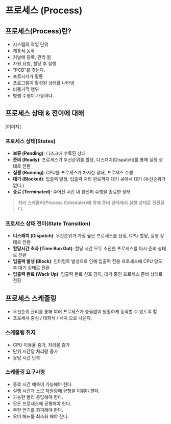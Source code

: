 # 프로세스 (Process)

## 프로세스(Process)란?

- 시스템의 작업 단위
- 계통적 동작
- 커널에 등록, 관리 됨
- 자원 요청, 할당 후 실행
- "PCB"를 갖는다.
- 프로시저가 활동
- 프로그램이 활성된 상태를 나타냄
- 비동기적 행위
- 병행 수행이 가능하다.

## 프로세스 상태 & 전이에 대해

[이미지]

### 프로세스 상태(States)

- **보류 (Pending)**: 디스크에 수록된 상태
- **준비 (Ready)**: 프로세스가 우선순위를 할당, 디스패치(Dispatch)를 통해 실행 상태로 전환
- **실행 (Running)**: CPU를 프로세스가 차지한 상태, 프로세스 수행
- **대기 (Blocked)**: 입출력 발생, 입출력 처리 완료까지 대기 큐에서 대기 (우선순위가 없다.)
- **종료 (Terminated)**: 주어진 시간 내 완전히 수행을 종료한 상태

> 처리 스케줄러(Process Csheduler)에 의해 준비 상태에서 실행 상태로 전환된다.

### 프로세스 상태 전이(State Transition)

- **디스패치 (Dispatch)**: 우선순위가 가장 높은 프로세스를 선정, CPU 할당, 실행 상태로 전환
- **할당시간 초과 (Time Run Out)**: 할당 시간 모두 소진한 프로세스를 다시 준비 상태로 전환
- **입출력 발생 (Block)**: 인터럽트 발생으로 인해 입출력 전용 프로세스에 CPU 양도 후 대기 상태로 전환
- **입출력 완료 (Wack Up)**: 입출력 완료 신호 감지, 대기 중인 프로세스 준비 상태로 전환

## 프로세스 스케줄링

- 우선순위 관리를 통해 여러 프로세스가 충돌없이 원활하게 동작할 수 있도록 함
- 프로세서 중심 / 대화식 / 배치 으로 나뉜다.

### 스케줄링 취지

- CPU 이용율 증가, 처리율 증가
- 단위 시간당 처리량 증가
- 응답 시간 단축

### 스케줄링 요구사항

- 종료 시간 예측이 가능해야 한다.
- 실행 시간과 소모 자원량에 균형을 이뤄야 한다.
- 가능한 빨리 응답해야 한다.
- 모든 프로세스에 공평해야 한다.
- 무한 연기를 회피해야 한다.
- 오버 해드를 최소화 해야 한다.